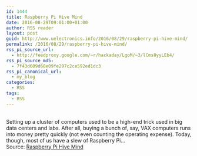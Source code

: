 ```yaml
---
id: 1444
title: Raspberry Pi Hive Mind
date: 2016-08-29T09:01:00+01:00
author: RSS reader
layout: post
guid: http://www.uelectronics.info/2016/08/29/raspberry-pi-hive-mind/
permalink: /2016/08/29/raspberry-pi-hive-mind/
rss_pi_source_url:
  - http://feedproxy.google.com/~r/hackaday/LgoM/~3/lCms8yyLEb4/
rss_pi_source_md5:
  - 7f43d609d68e09fe297c2ce592ed1dc3
rss_pi_canonical_url:
  - my_blog
categories:
  - RSS
tags:
  - RSS
---
```

&#013;  
Setting up a cluster of computers used to be a high-end trick used in big data centers and labs. After all, buying a bunch of, say, VAX computers runs into money pretty quickly (not even counting the operating expense). Today, though, most of us have a slew of Raspberry Pi…&#013;  
Source: <a href="http://feedproxy.google.com/~r/hackaday/LgoM/~3/lCms8yyLEb4/" target="_blank">Raspberry Pi Hive Mind</a>